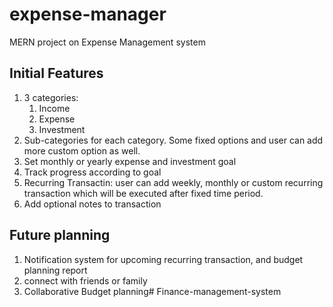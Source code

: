 # expense-manager
MERN project on Expense Management system

## Initial Features
1. 3 categories:
    1. Income
    2. Expense
    3. Investment
2. Sub-categories for each category. Some fixed options and user can add more custom option as well.
3. Set monthly or yearly expense and investment goal
4. Track progress according to goal
5. Recurring Transactin: user can add weekly, monthly or custom recurring transaction which will be executed after fixed time period.
6. Add optional notes to transaction

## Future planning
1. Notification system for upcoming recurring transaction, and budget planning report
2. connect with friends or family
3. Collaborative Budget planning#   F i n a n c e - m a n a g e m e n t - s y s t e m  
 